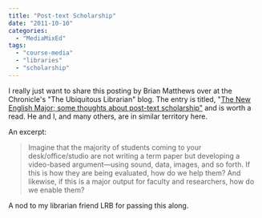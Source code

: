 ```yaml
---
title: "Post-text Scholarship"
date: "2011-10-10"
categories: 
  - "MediaMixEd"
tags: 
  - "course-media"
  - "libraries"
  - "scholarship"
---
```


I really just want to share this posting by Brian Matthews over at the Chronicle's "The Ubiquitous Librarian" blog. The entry is titled, "[The New English Major; some thoughts about post-text scholarship"](http://chronicle.com/blognetwork/theubiquitouslibrarian/2011/10/07/the-new-english-major-some-thoughts-about-post-text-scholarship/) and is worth a read. He and I, and many others, are in similar territory here.

An excerpt:

> Imagine that the majority of students coming to your desk/office/studio are not writing a term paper but developing a video-based argument—using sound, data, images, and so forth. If this is how they are being evaluated, how do we help them? And likewise, if this is a major output for faculty and researchers, how do we enable them?

A nod to my librarian friend LRB for passing this along.

